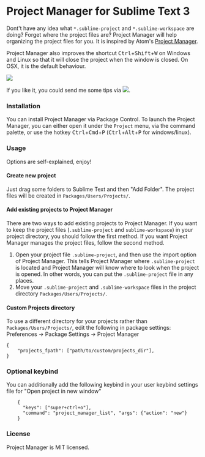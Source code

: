 Project Manager for Sublime Text 3
===

Dont't have any idea what `*.sublime-project` and `*.sublime-workspace` are doing? Forget where the project files are? Project Manager will help organizing the project files for you. It is inspired by Atom's [Project Manager](https://atom.io/packages/project-manager).

Project Manager also improves the shortcut <kbd>Ctrl</kbd>+<kbd>Shift</kbd>+<kbd>W</kbd> on Windows and Linux so that it will close the project when the window is closed. On OSX, it is the default behaviour.

![](https://raw.githubusercontent.com/randy3k/Project-Manager/master/pm.png)

If you like it, you could send me some tips via [![](http://img.shields.io/gittip/randy3k.svg)](https://www.gittip.com/randy3k).

### Installation

You can install Project Manager via Package Control. To launch the Project Manager, you can either open it under the `Project` menu, via the command palette, or use the hotkey <kbd>Ctrl</kbd>+<kbd>Cmd</kbd>+<kbd>P</kbd> (<kbd>Ctrl</kbd>+<kbd>Alt</kbd>+<kbd>P</kbd> for windows/linux).

### Usage
Options are self-explained, enjoy!

#### Create new project

Just drag some folders to Sublime Text and then "Add Folder". The project files will be created in `Packages/Users/Projects/`.

#### Add existing projects to Project Manager

There are two ways to add existing projects to Project Manager. 
If you want to keep the project files (`.sublime-project` and `sublime-workspace`) in your project directory, you should follow the first method. If you want Project Manager manages the project files, follow the second method.

1. Open your project file `.sublime-project`, and then use the import option of Project Manager. This tells Project Manager where `.sublime-project` is located and Project Manager will know where to look when the project is opened. In other words, you can put the `.sublime-project` file in any places.
2. Move your `.sublime-project` and `.sublime-workspace` files in the project directory `Packages/Users/Projects/`.


#### Custom Projects directory

To use a different directory for your projects rather than `Packages/Users/Projects/`, edit the following in package settings: Preferences -> Package Settings -> Project Manager

```
{
    "projects_fpath": ["path/to/custom/projects_dir"],
}
```

### Optional keybind
You can additionally add the following keybind in your user keybind settings file for "Open project in new window"

```
    {
      "keys": ["super+ctrl+o"],
      "command": "project_manager_list", "args": {"action": "new"}
    }
```


### License

Project Manager is MIT licensed.
